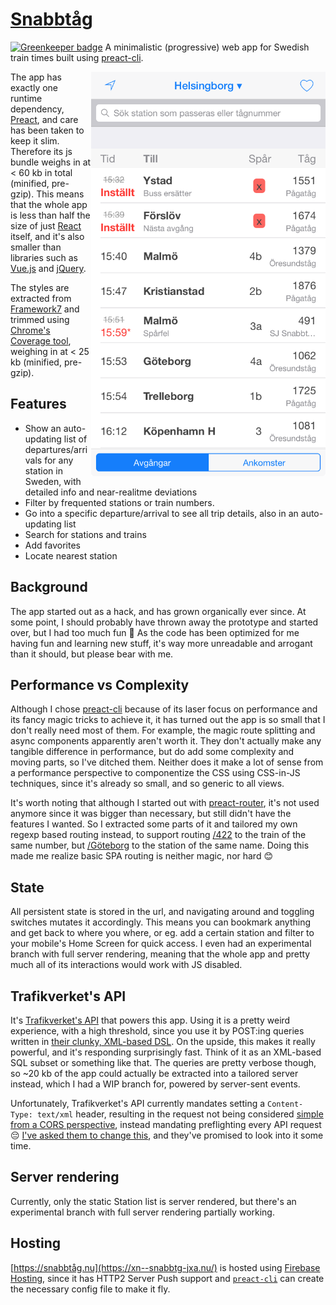 # [Snabbtåg](https://xn--snabbtg-jxa.nu/)

[![Greenkeeper badge](https://badges.greenkeeper.io/krawaller/snabbtag.svg)](https://greenkeeper.io/)
A minimalistic (progressive) web app for Swedish train times built using [preact-cli](https://github.com/developit/preact-cli).

<a href="https://xn--snabbtg-jxa.nu/" alt="UI Demo"><img width="375" height="647" align="right" src="screenshot.png"></a>

The app has exactly one runtime dependency, [Preact](https://preactjs.com/), and care has been taken to keep it slim. Therefore its js bundle weighs in at < 60 kb in total (minified, pre-gzip). This means that the whole app is less than half the size of just [React](https://facebook.github.io/react/) itself, and it's also smaller than libraries such as [Vue.js](https://vuejs.org/) and [jQuery](https://jquery.com/). 

The styles are extracted from [Framework7](http://framework7.io/) and trimmed using [Chrome's Coverage tool](https://developers.google.com/web/updates/2017/04/devtools-release-notes#coverage), weighing in at < 25 kb (minified, pre-gzip).

## Features
* Show an auto-updating list of departures/arrivals for any station in Sweden, with detailed info and near-realitme deviations
* Filter by frequented stations or train numbers.
* Go into a specific departure/arrival to see all trip details, also in an auto-updating list
* Search for stations and trains
* Add favorites
* Locate nearest station

## Background
The app started out as a hack, and has grown organically ever since. At some point, I should probably have thrown away the prototype and started over, but I had too much fun 😬 As the code has been optimized for me having fun and learning new stuff, it's way more unreadable and arrogant than it should, but please bear with me.

## Performance vs Complexity
Although I chose [preact-cli](https://github.com/developit/preact-cli) because of its laser focus on performance and its fancy magic tricks to achieve it, it has turned out the app is so small that I don't really need most of them. For example, the magic route splitting and async components apparently aren't worth it. They don't actually make any tangible difference in performance, but do add some complexity and moving parts, so I've ditched them. Neither does it make a lot of sense from a performance perspective to componentize the CSS using CSS-in-JS techniques, since it's already so small, and so generic to all views.

It's worth noting that although I started out with [preact-router](https://github.com/developit/preact-router), it's not used anymore since it was bigger than necessary, but still didn't have the features I wanted. So I extracted some parts of it and tailored my own regexp based routing instead, to support routing [/422](https://xn--snabbtg-jxa.nu/422) to the train of the same number, but [/Göteborg](https://xn--snabbtg-jxa.nu/Göteborg) to the station of the same name. Doing this made me realize basic SPA routing is neither magic, nor hard 😊

## State
All persistent state is stored in the url, and navigating around and toggling switches mutates it accordingly. This means you can bookmark anything and get back to where you where, or eg. add a certain station and filter to your mobile's Home Screen for quick access. I even had an experimental branch with full server rendering, meaning that the whole app and pretty much all of its interactions would work with JS disabled.

## Trafikverket's API
It's [Trafikverket's API](https://api.trafikinfo.trafikverket.se/) that powers this app. Using it is a pretty weird experience, with a high threshold, since you use it by POST:ing queries written in [their clunky, XML-based DSL](https://api.trafikinfo.trafikverket.se/API/TheRequest). On the upside, this makes it really powerful, and it's responding surprisingly fast. Think of it as an XML-based SQL subset or something like that. The queries are pretty verbose though, so ~20 kb of the app could actually be extracted into a tailored server instead, which I had a WIP branch for, powered by server-sent events.

Unfortunately, Trafikverket's API currently mandates setting a `Content-Type: text/xml` header, resulting in the request not being considered [simple from a CORS perspective](https://developer.mozilla.org/en-US/docs/Web/HTTP/Access_control_CORS#Simple_requests), instead mandating preflighting every API request 😔 [I've asked them to change this](https://api.trafikinfo.trafikverket.se/Forum/Details/59a3da750bb22115d03e63a5), and they've promised to look into it some time.

## Server rendering
Currently, only the static Station list is server rendered, but there's an experimental branch with full server rendering partially working.

## Hosting
[https://snabbtåg.nu](https://xn--snabbtg-jxa.nu/) is hosted using [Firebase Hosting](https://firebase.google.com/products/hosting/), since it has HTTP2 Server Push support and [`preact-cli`](https://github.com/developit/preact-cli) can create the necessary config file to make it fly.